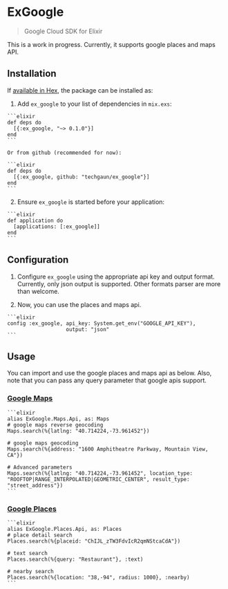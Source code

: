 # ExGoogle

> Google Cloud SDK for Elixir

This is a work in progress. Currently, it supports google places and maps API.

## Installation

If [available in Hex](https://hex.pm/docs/publish), the package can be installed as:

  1. Add `ex_google` to your list of dependencies in `mix.exs`:

    ```elixir
    def deps do
      [{:ex_google, "~> 0.1.0"}]
    end
    ```

    Or from github (recommended for now):

    ```elixir
    def deps do
      [{:ex_google, github: "techgaun/ex_google"}]
    end
    ```

  2. Ensure `ex_google` is started before your application:

    ```elixir
    def application do
      [applications: [:ex_google]]
    end
    ```

## Configuration

  1. Configure `ex_google` using the appropriate api key and output format. Currently, only json output is supported. Other formats parser are more than welcome.

  2. Now, you can use the places and maps api.

    ```elixir
    config :ex_google, api_key: System.get_env("GOOGLE_API_KEY"),
                       output: "json"
    ```

## Usage

You can import and use the google places and maps api as below. Also, note that you can pass any query parameter that google apis support.

### [Google Maps](https://developers.google.com/maps/documentation/geocoding/intro)

    ```elixir
    alias ExGoogle.Maps.Api, as: Maps
    # google maps reverse geocoding
    Maps.search(%{latlng: "40.714224,-73.961452"})

    # google maps geocoding
    Maps.search(%{address: "1600 Amphitheatre Parkway, Mountain View, CA"})

    # Advanced parameters
    Maps.search(%{latlng: "40.714224,-73.961452", location_type: "ROOFTOP|RANGE_INTERPOLATED|GEOMETRIC_CENTER", result_type: "street_address"})
    ```

### [Google Places](https://developers.google.com/places/web-service/)

    ```elixir
    alias ExGoogle.Places.Api, as: Places
    # place detail search
    Places.search(%{placeid: "ChIJL_zTW3FdvIcR2qmNStcaCdA"})

    # text search
    Places.search(%{query: "Restaurant"}, :text)

    # nearby search
    Places.search(%{location: "38,-94", radius: 1000}, :nearby)
    ```
